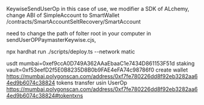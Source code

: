 KeywiseSendUserOp
in this case of use, we modifier a SDK of ALchemy, change ABI of SimpleAccount to SmartWallet   /contracts/SmartAccountSeltRecovery/SmartAccount

need to change the path of folter root in your computer in sendUserOPPaymasterKeywise.cjs, 



npx hardhat run ./scripts/deploy.ts --network matic   


usdt mumbai=0xef9ccA0D749A362AAaEbaaC1e7434D861153F51d
staking vault=0xf53eefD2f5E0B8235D8B0b9FAE4eFA74c98786f0
create wallet https://mumbai.polygonscan.com/address/0xf7fe780226dd8f92eb3282aa64ed9b6074c38824
tokens transfer usin UserOp   https://mumbai.polygonscan.com/address/0xf7fe780226dd8f92eb3282aa64ed9b6074c38824#tokentxns